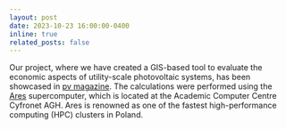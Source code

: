 ```yaml
---
layout: post
date: 2023-10-23 16:00:00-0400
inline: true
related_posts: false
---
```


Our project, where we have created a GIS-based tool to evaluate the economic aspects of utility-scale photovoltaic systems, has been showcased in [pv magazine](https://www.pv-magazine.com/2023/10/23/new-model-to-identify-land-eligibility-calculate-lcoe-for-utility-scale-pv/?utm_source=dlvr.it&utm_medium=twitter). The calculations were performed using the [Ares](https://www.cyfronet.pl/en/computers/18827,artykul,ares_supercomputer.html) supercomputer, which is located at the Academic Computer Centre Cyfronet AGH. Ares is renowned as one of the fastest high-performance computing (HPC) clusters in Poland.

